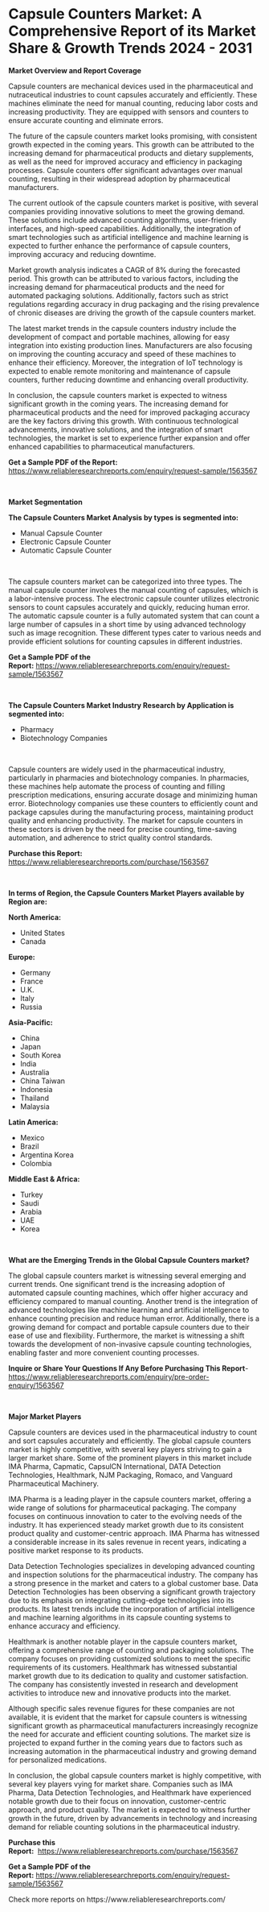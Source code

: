 <p><h1>Capsule Counters Market: A Comprehensive Report of its Market Share & Growth Trends 2024 - 2031</h1></p><p><strong>Market Overview and Report Coverage</strong></p>
<p><p>Capsule counters are mechanical devices used in the pharmaceutical and nutraceutical industries to count capsules accurately and efficiently. These machines eliminate the need for manual counting, reducing labor costs and increasing productivity. They are equipped with sensors and counters to ensure accurate counting and eliminate errors.</p><p>The future of the capsule counters market looks promising, with consistent growth expected in the coming years. This growth can be attributed to the increasing demand for pharmaceutical products and dietary supplements, as well as the need for improved accuracy and efficiency in packaging processes. Capsule counters offer significant advantages over manual counting, resulting in their widespread adoption by pharmaceutical manufacturers.</p><p>The current outlook of the capsule counters market is positive, with several companies providing innovative solutions to meet the growing demand. These solutions include advanced counting algorithms, user-friendly interfaces, and high-speed capabilities. Additionally, the integration of smart technologies such as artificial intelligence and machine learning is expected to further enhance the performance of capsule counters, improving accuracy and reducing downtime.</p><p>Market growth analysis indicates a CAGR of 8% during the forecasted period. This growth can be attributed to various factors, including the increasing demand for pharmaceutical products and the need for automated packaging solutions. Additionally, factors such as strict regulations regarding accuracy in drug packaging and the rising prevalence of chronic diseases are driving the growth of the capsule counters market.</p><p>The latest market trends in the capsule counters industry include the development of compact and portable machines, allowing for easy integration into existing production lines. Manufacturers are also focusing on improving the counting accuracy and speed of these machines to enhance their efficiency. Moreover, the integration of IoT technology is expected to enable remote monitoring and maintenance of capsule counters, further reducing downtime and enhancing overall productivity.</p><p>In conclusion, the capsule counters market is expected to witness significant growth in the coming years. The increasing demand for pharmaceutical products and the need for improved packaging accuracy are the key factors driving this growth. With continuous technological advancements, innovative solutions, and the integration of smart technologies, the market is set to experience further expansion and offer enhanced capabilities to pharmaceutical manufacturers.</p></p>
<p><strong>Get a Sample PDF of the Report:</strong> <a href="https://www.reliableresearchreports.com/enquiry/request-sample/1563567">https://www.reliableresearchreports.com/enquiry/request-sample/1563567</a></p>
<p>&nbsp;</p>
<p><strong>Market Segmentation</strong></p>
<p><strong>The Capsule Counters Market Analysis by types is segmented into:</strong></p>
<p><ul><li>Manual Capsule Counter</li><li>Electronic Capsule Counter</li><li>Automatic Capsule Counter</li></ul></p>
<p>&nbsp;</p>
<p><p>The capsule counters market can be categorized into three types. The manual capsule counter involves the manual counting of capsules, which is a labor-intensive process. The electronic capsule counter utilizes electronic sensors to count capsules accurately and quickly, reducing human error. The automatic capsule counter is a fully automated system that can count a large number of capsules in a short time by using advanced technology such as image recognition. These different types cater to various needs and provide efficient solutions for counting capsules in different industries.</p></p>
<p><strong>Get a Sample PDF of the Report:</strong>&nbsp;<a href="https://www.reliableresearchreports.com/enquiry/request-sample/1563567">https://www.reliableresearchreports.com/enquiry/request-sample/1563567</a></p>
<p>&nbsp;</p>
<p><strong>The Capsule Counters Market Industry Research by Application is segmented into:</strong></p>
<p><ul><li>Pharmacy</li><li>Biotechnology Companies</li></ul></p>
<p>&nbsp;</p>
<p><p>Capsule counters are widely used in the pharmaceutical industry, particularly in pharmacies and biotechnology companies. In pharmacies, these machines help automate the process of counting and filling prescription medications, ensuring accurate dosage and minimizing human error. Biotechnology companies use these counters to efficiently count and package capsules during the manufacturing process, maintaining product quality and enhancing productivity. The market for capsule counters in these sectors is driven by the need for precise counting, time-saving automation, and adherence to strict quality control standards.</p></p>
<p><strong>Purchase this Report:</strong>&nbsp; <a href="https://www.reliableresearchreports.com/purchase/1563567">https://www.reliableresearchreports.com/purchase/1563567</a></p>
<p>&nbsp;</p>
<p><strong>In terms of Region, the Capsule Counters Market Players available by Region are:</strong></p>
<p>
    <p> <strong> North America: </strong>
        <ul>
            <li>United States</li>
            <li>Canada</li>
        </ul>
        </p> 
    <p> <strong> Europe: </strong>
        <ul>
            <li>Germany</li>
            <li>France</li>
            <li>U.K.</li>
            <li>Italy</li>
            <li>Russia</li>
        </ul>
        </p> 
    <p> <strong> Asia-Pacific: </strong>
        <ul>
            <li>China</li>
            <li>Japan</li>
            <li>South Korea</li>
            <li>India</li>
            <li>Australia</li>
            <li>China Taiwan</li>
            <li>Indonesia</li>
            <li>Thailand</li>
            <li>Malaysia</li>
        </ul>
        </p> 
    <p> <strong> Latin America: </strong>
        <ul>
            <li>Mexico</li>
            <li>Brazil</li>
            <li>Argentina Korea</li>
            <li>Colombia</li>
        </ul>
        </p> 
    <p> <strong> Middle East & Africa: </strong>
        <ul>
            <li>Turkey</li>
            <li>Saudi</li>
            <li>Arabia</li>
            <li>UAE</li>
            <li>Korea</li>
        </ul>
    </p>
    </p>
<p>&nbsp;</p>
<p><strong>What are the Emerging Trends in the Global Capsule Counters market?</strong></p>
<p><p>The global capsule counters market is witnessing several emerging and current trends. One significant trend is the increasing adoption of automated capsule counting machines, which offer higher accuracy and efficiency compared to manual counting. Another trend is the integration of advanced technologies like machine learning and artificial intelligence to enhance counting precision and reduce human error. Additionally, there is a growing demand for compact and portable capsule counters due to their ease of use and flexibility. Furthermore, the market is witnessing a shift towards the development of non-invasive capsule counting technologies, enabling faster and more convenient counting processes.</p></p>
<p><strong>Inquire or Share Your Questions If Any Before Purchasing This Report</strong>- <a href="https://www.reliableresearchreports.com/enquiry/pre-order-enquiry/1563567">https://www.reliableresearchreports.com/enquiry/pre-order-enquiry/1563567</a></p>
<p>&nbsp;</p>
<p><strong>Major Market Players</strong></p>
<p><p>Capsule counters are devices used in the pharmaceutical industry to count and sort capsules accurately and efficiently. The global capsule counters market is highly competitive, with several key players striving to gain a larger market share. Some of the prominent players in this market include IMA Pharma, Capmatic, CapsulCN International, DATA Detection Technologies, Healthmark, NJM Packaging, Romaco, and Vanguard Pharmaceutical Machinery.</p><p>IMA Pharma is a leading player in the capsule counters market, offering a wide range of solutions for pharmaceutical packaging. The company focuses on continuous innovation to cater to the evolving needs of the industry. It has experienced steady market growth due to its consistent product quality and customer-centric approach. IMA Pharma has witnessed a considerable increase in its sales revenue in recent years, indicating a positive market response to its products.</p><p>Data Detection Technologies specializes in developing advanced counting and inspection solutions for the pharmaceutical industry. The company has a strong presence in the market and caters to a global customer base. Data Detection Technologies has been observing a significant growth trajectory due to its emphasis on integrating cutting-edge technologies into its products. Its latest trends include the incorporation of artificial intelligence and machine learning algorithms in its capsule counting systems to enhance accuracy and efficiency.</p><p>Healthmark is another notable player in the capsule counters market, offering a comprehensive range of counting and packaging solutions. The company focuses on providing customized solutions to meet the specific requirements of its customers. Healthmark has witnessed substantial market growth due to its dedication to quality and customer satisfaction. The company has consistently invested in research and development activities to introduce new and innovative products into the market.</p><p>Although specific sales revenue figures for these companies are not available, it is evident that the market for capsule counters is witnessing significant growth as pharmaceutical manufacturers increasingly recognize the need for accurate and efficient counting solutions. The market size is projected to expand further in the coming years due to factors such as increasing automation in the pharmaceutical industry and growing demand for personalized medications.</p><p>In conclusion, the global capsule counters market is highly competitive, with several key players vying for market share. Companies such as IMA Pharma, Data Detection Technologies, and Healthmark have experienced notable growth due to their focus on innovation, customer-centric approach, and product quality. The market is expected to witness further growth in the future, driven by advancements in technology and increasing demand for reliable counting solutions in the pharmaceutical industry.</p></p>
<p><strong>Purchase this Report:</strong>&nbsp;&nbsp;<a href="https://www.reliableresearchreports.com/purchase/1563567">https://www.reliableresearchreports.com/purchase/1563567</a></p>
<p></p>
<p><strong>Get a Sample PDF of the Report:</strong>&nbsp;<a href="https://www.reliableresearchreports.com/enquiry/request-sample/1563567">https://www.reliableresearchreports.com/enquiry/request-sample/1563567</a></p>
<p>Check more reports on https://www.reliableresearchreports.com/</p>